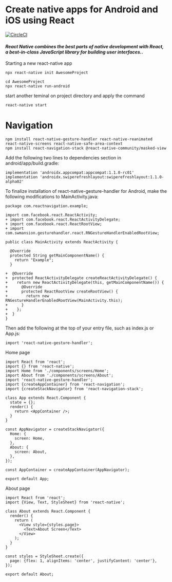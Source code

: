 # Create native apps for Android and iOS using React

[![CircleCI](https://img.icons8.com/officel/30/000000/doc.png)](https://facebook.github.io/react-native/docs/getting-started)


#### *React Native combines the best parts of native development with React, a best-in-class JavaScript library for building user interfaces.*.

Starting a new react-native app
```
npx react-native init AwesomeProject
```
```
cd AwesomeProject
npx react-native run-android
```
start another teminal on project directory and apply the command
```
react-native start
```


# Navigation

```
npm install react-native-gesture-handler react-native-reanimated react-native-screens react-native-safe-area-context
npm install react-navigation-stack @react-native-community/masked-view
```

Add the following two lines to dependencies section in android/app/build.gradle:

```
implementation 'androidx.appcompat:appcompat:1.1.0-rc01'
implementation 'androidx.swiperefreshlayout:swiperefreshlayout:1.1.0-alpha02'
```

To finalize installation of react-native-gesture-handler for Android, make the following modifications to MainActivity.java:

```
package com.reactnavigation.example;

import com.facebook.react.ReactActivity;
+ import com.facebook.react.ReactActivityDelegate;
+ import com.facebook.react.ReactRootView;
+ import com.swmansion.gesturehandler.react.RNGestureHandlerEnabledRootView;

public class MainActivity extends ReactActivity {

  @Override
  protected String getMainComponentName() {
    return "Example";
  }

+  @Override
+  protected ReactActivityDelegate createReactActivityDelegate() {
+    return new ReactActivityDelegate(this, getMainComponentName()) {
+      @Override
+      protected ReactRootView createRootView() {
+        return new RNGestureHandlerEnabledRootView(MainActivity.this);
+      }
+    };
+  }
}

```
Then add the following at the top of your entry file, such as index.js or App.js:

```
import 'react-native-gesture-handler';
```

Home page

```
import React from 'react';
import {} from 'react-native';
import Home from './components/screens/Home';
import About from './components/screens/About';
import 'react-native-gesture-handler';
import {createAppContainer} from 'react-navigation';
import {createStackNavigator} from 'react-navigation-stack';

class App extends React.Component {
  state = {};
  render() {
    return <AppContainer />;
  }
}

const AppNavigator = createStackNavigator({
  Home: {
    screen: Home,
  },
  About: {
    screen: About,
  },
});

const AppContainer = createAppContainer(AppNavigator);

export default App;

```
About page

```
import React from 'react';
import {View, Text, StyleSheet} from 'react-native';

class About extends React.Component {
  render() {
    return (
      <View style={styles.page}>
        <Text>About Screen</Text>
      </View>
    );
  }
}

const styles = StyleSheet.create({
  page: {flex: 1, alignItems: 'center', justifyContent: 'center'},
});

export default About;

```
